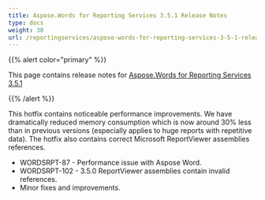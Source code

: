 ```yaml
---
title: Aspose.Words for Reporting Services 3.5.1 Release Notes
type: docs
weight: 30
url: /reportingservices/aspose-words-for-reporting-services-3-5-1-release-notes/
---
```


{{% alert color="primary" %}} 

This page contains release notes for [Aspose.Words for Reporting Services 3.5.1](http://www.aspose.com/downloads/words/reportingservices/new-releases/aspose.words-for-reporting-services-3.5.1/)

{{% /alert %}} 

This hotfix contains noticeable performance improvements. We have dramatically reduced memory consumption which is now around 30% less than in previous versions (especially applies to huge reports with repetitive data). The hotfix also contains correct Microsoft ReportViewer assemblies references.

- WORDSRPT-87 - Performance issue with Aspose Word.
- WORDSRPT-102 - 3.5.0 ReportViewer assemblies contain invalid references.
- Minor fixes and improvements.
